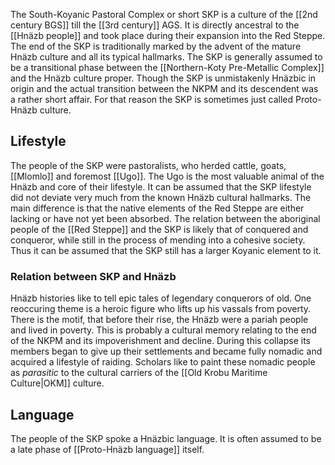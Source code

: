 The South-Koyanic Pastoral Complex or short SKP is a culture of the [[2nd century BGS]] till the [[3rd century]] AGS. It is directly ancestral to the [[Hnäzb people]] and took place during their expansion into the Red Steppe. The end of the SKP is traditionally marked by the advent of the mature Hnäzb culture and all its typical hallmarks. The SKP is generally assumed to be a transitional phase between the [[Northern-Koty Pre-Metallic Complex]] and the Hnäzb culture proper. Though the SKP is unmistakenly Hnäzbic in origin and the actual transition between the NKPM and its descendent was a rather short affair. For that reason the SKP is sometimes just called Proto-Hnäzb culture. 

## Lifestyle 

The people of the SKP were pastoralists, who herded cattle, goats, [[Mlomlo]] and foremost [[Ugo]]. The Ugo is the most valuable animal of the Hnäzb and core of their lifestyle. It can be assumed that the SKP lifestyle did not deviate very much from the known Hnäzb cultural hallmarks. The main difference is that the native elements of the Red Steppe are either lacking or have not yet been absorbed. The relation between the aboriginal people of the [[Red Steppe]] and the SKP is likely that of conquered and conqueror, while still in the process of mending into a cohesive society. Thus it can be assumed that the SKP still has a larger Koyanic element to it. 

### Relation between SKP and Hnäzb 

Hnäzb histories like to tell epic tales of legendary conquerors of old. One reoccuring theme is a heroic figure who lifts up his vassals from poverty. There is the motif, that before their rise, the Hnäzb were a pariah people and lived in poverty. This is probably a cultural memory relating to the end of the NKPM and its impoverishment and decline. During this collapse its members began to give up their settlements and became fully nomadic and acquired a lifestyle of raiding. Scholars like to paint these nomadic people as *parasitic* to the cultural carriers of the [[Old Krobu Maritime Culture|OKM]] culture. 
## Language

The people of the SKP spoke a Hnäzbic language. It is often assumed to be a late phase of [[Proto-Hnäzb language]] itself. 